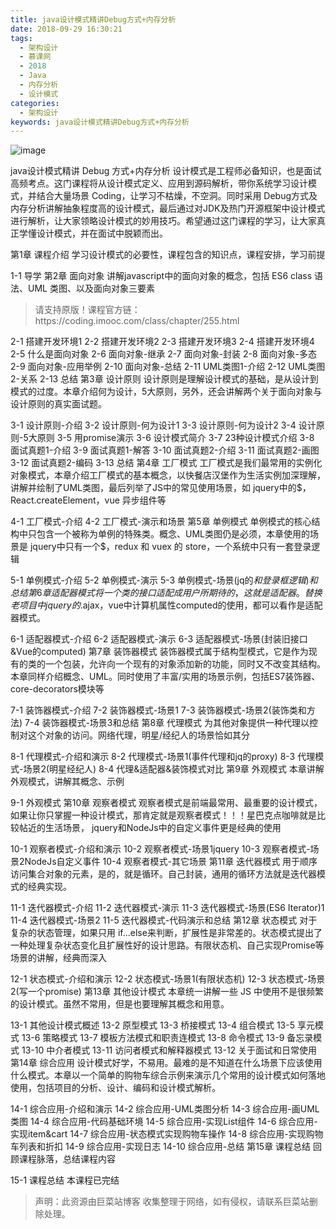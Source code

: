 ```yaml
---
title: java设计模式精讲Debug方式+内存分析
date: 2018-09-29 16:30:21
tags:
  - 架构设计
  - 慕课网
  - 2018
  - Java
  - 内存分析
  - 设计模式
categories:
  - 架构设计
keywords: java设计模式精讲Debug方式+内存分析
---
```

![image](https://img.mukewang.com/szimg/5b723de80001ec9b05400300-360-202.jpg)

java设计模式精讲 Debug 方式+内存分析
设计模式是工程师必备知识，也是面试高频考点。这门课程将从设计模式定义、应用到源码解析，带你系统学习设计模式，并结合大量场景 Coding，让学习不枯燥，不空洞。同时采用 Debug方式及内存分析讲解抽象程度高的设计模式，最后通过对JDK及热门开源框架中设计模式进行解析，让大家领略设计模式的妙用技巧。希望通过这门课程的学习，让大家真正学懂设计模式，并在面试中脱颖而出。

第1章 课程介绍
学习设计模式的必要性，课程包含的知识点，课程安排，学习前提

1-1 导学
第2章 面向对象
讲解javascript中的面向对象的概念，包括 ES6 class 语法、UML 类图、以及面向对象三要素

<!-- more -->
<blockquote class="blockquote-center">
请支持原版！课程官方链：https://coding.imooc.com/class/chapter/255.html</blockquote>
</blockquote>


2-1 搭建开发环境1
2-2 搭建开发环境2
2-3 搭建开发环境3
2-4 搭建开发环境4
2-5 什么是面向对象
2-6 面向对象-继承
2-7 面向对象-封装
2-8 面向对象-多态
2-9 面向对象-应用举例
2-10 面向对象-总结
2-11 UML类图1-介绍
2-12 UML类图2-关系
2-13 总结
第3章 设计原则
设计原则是理解设计模式的基础，是从设计到模式的过度。本章介绍何为设计，5大原则，另外，还会讲解两个关于面向对象与设计原则的真实面试题。

3-1 设计原则-介绍
3-2 设计原则-何为设计1
3-3 设计原则-何为设计2
3-4 设计原则-5大原则
3-5 用promise演示
3-6 设计模式简介
3-7 23种设计模式介绍
3-8 面试真题1-介绍
3-9 面试真题1-解答
3-10 面试真题2-介绍
3-11 面试真题2-画图
3-12 面试真题2-编码
3-13 总结
第4章 工厂模式
工厂模式是我们最常用的实例化对象模式，本章介绍工厂模式的基本概念，以快餐店汉堡作为生活实例加深理解，讲解并绘制了UML类图，最后列举了JS中的常见使用场景，如 jquery中的$，React.createElement，vue 异步组件等

4-1 工厂模式-介绍
4-2 工厂模式-演示和场景
第5章 单例模式
单例模式的核心结构中只包含一个被称为单例的特殊类。概念、UML类图仍是必须，本章使用的场景是 jquery中只有一个$，redux 和 vuex 的 store，一个系统中只有一套登录逻辑

5-1 单例模式-介绍
5-2 单例模式-演示
5-3 单例模式-场景(jq的$和登录框逻辑)和总结
第6章 适配器模式
将一个类的接口适配成用户所期待的，这就是适配器。替换老项目中jquery的$.ajax，vue中计算机属性computed的使用，都可以看作是适配器模式。

6-1 适配器模式-介绍
6-2 适配器模式-演示
6-3 适配器模式-场景(封装旧接口&Vue的computed)
第7章 装饰器模式
装饰器模式属于结构型模式，它是作为现有的类的一个包装，允许向一个现有的对象添加新的功能，同时又不改变其结构。本章同样介绍概念、UML。同时使用了丰富/实用的场景示例，包括ES7装饰器、core-decorators模块等

7-1 装饰器模式-介绍
7-2 装饰器模式-场景1
7-3 装饰器模式-场景2(装饰类和方法)
7-4 装饰器模式-场景3和总结
第8章 代理模式
为其他对象提供一种代理以控制对这个对象的访问。网络代理，明星/经纪人的场景恰如其分

8-1 代理模式-介绍和演示
8-2 代理模式-场景1(事件代理和jq的proxy)
8-3 代理模式-场景2(明星经纪人)
8-4 代理&适配器&装饰模式对比
第9章 外观模式
本章讲解外观模式，讲解其概念、示例

9-1 外观模式
第10章 观察者模式
观察者模式是前端最常用、最重要的设计模式，如果让你只掌握一种设计模式，那肯定就是观察者模式！！！星巴克点咖啡就是比较帖近的生活场景， jquery和NodeJs中的自定义事件更是经典的使用

10-1 观察者模式-介绍和演示
10-2 观察者模式-场景1jquery
10-3 观察者模式-场景2NodeJs自定义事件
10-4 观察者模式-其它场景
第11章 迭代器模式
用于顺序访问集合对象的元素，是的，就是循环。自己封装，通用的循环方法就是迭代器模式的经典实现。

11-1 迭代器模式-介绍
11-2 迭代器模式-演示
11-3 迭代器模式-场景(ES6 Iterator)1
11-4 迭代器模式-场景2
11-5 迭代器模式-代码演示和总结
第12章 状态模式
对于复杂的状态管理，如果只用 if…else来判断，扩展性是非常差的。状态模式提出了一种处理复杂状态变化且扩展性好的设计思路。有限状态机、自己实现Promise等场景的讲解，经典而深入

12-1 状态模式-介绍和演示
12-2 状态模式-场景1(有限状态机)
12-3 状态模式-场景2(写一个promise)
第13章 其他设计模式
本章统一讲解一些 JS 中使用不是很频繁的设计模式。虽然不常用，但是也要理解其概念和用意。

13-1 其他设计模式概述
13-2 原型模式
13-3 桥接模式
13-4 组合模式
13-5 享元模式
13-6 策略模式
13-7 模板方法模式和职责连模式
13-8 命令模式
13-9 备忘录模式
13-10 中介者模式
13-11 访问者模式和解释器模式
13-12 关于面试和日常使用
第14章 综合应用
设计模式好学，不易用。最难的是不知道在什么场景下应该使用什么模式。本章以一个简单的购物车综合示例来演示几个常用的设计模式如何落地使用，包括项目的分析、设计、编码和设计模式解析。

14-1 综合应用-介绍和演示
14-2 综合应用-UML类图分析
14-3 综合应用-画UML类图
14-4 综合应用-代码基础环境
14-5 综合应用-实现List组件
14-6 综合应用-实现item&cart
14-7 综合应用-状态模式实现购物车操作
14-8 综合应用-实现购物车列表和折扣
14-9 综合应用-实现日志
14-10 综合应用-总结
第15章 课程总结
回顾课程脉落，总结课程内容

15-1 课程总结
本课程已完结
<blockquote class="blockquote-center">声明：此资源由巨菜站博客 收集整理于网络，如有侵权，请联系巨菜站删除处理。</blockquote>

<div id="jspay" sid="eirWhuJ0854" style="display:none">eirWhuJ0854</div>
<script type="text/javascript" src="https://www.fageka.com/j.js"></script>
<script type="text/javascript" src="https://www.fageka.com/f.js" charset="utf-8"></script>
